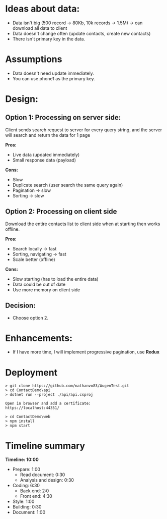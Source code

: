 
# Ideas about data:
- Data isn't big (500 record -> 80Kb, 10k records -> 1.5M) -> can download all data to client
- Data doesn't change often (update contacts, create new contacts)
- There isn't primary key in the data.


# Assumptions
- Data doesn't need update immediately. 
- You can use phone1 as the primary key.



# Design:
## Option 1: Processing on server side:
Client sends search request to server for every query string, and the server will search and return the data for 1 page

__Pros:__
+ Live data (updated immediately)
+ Small response data (payload)

__Cons:__
- Slow 
- Duplicate search (user search the same query again)
- Pagination -> slow
- Sorting -> slow


## Option 2: Processing on client side
Download the entire contacts list to client side when at starting then works offline.

__Pros:__
+ Search locally -> fast
+ Sorting, navigating -> fast
+ Scale better (offline)

__Cons:__
- Slow starting (has to load the entire data)
- Data could be out of date
- Use more memory on client side

## Decision:
- Choose option 2.



# Enhancements:
- If I have more time, I will implement progressive pagination, use __Redux__



# Deployment

```
> git clone https://github.com/nathanvo83/AugenTest.git
> cd ContactDemo\api
> dotnet run --project ./api/api.csproj

Open in browser and add a certificate:
https://localhost:44351/

> cd ContactDemo\web
> npm install
> npm start
```



# Timeline summary

__Timeline: 10:00__

- Prepare: 1:00
	- Read document: 0:30
	- Analysis and design: 0:30
- Coding: 6:30
	- Back end: 2:0
	- Front end: 4:30
- Style: 1:00
- Building: 0:30
- Document: 1:00

